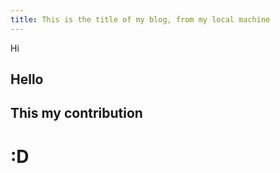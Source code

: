 ```yaml
---
title: This is the title of my blog, from my local machine
---
```


Hi
## Hello
## This my contribution
# :D